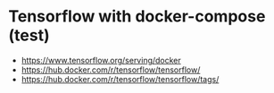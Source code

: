 # Tensorflow with docker-compose (test)

- https://www.tensorflow.org/serving/docker
- https://hub.docker.com/r/tensorflow/tensorflow/
- https://hub.docker.com/r/tensorflow/tensorflow/tags/
